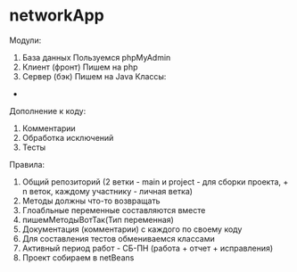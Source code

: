# networkApp
Модули:
  1. База данных
     Пользуемся phpMyAdmin
  2. Клиент (фронт)
     Пишем на php
  3. Сервер (бэк)
     Пишем на Java
Классы:
  -
  
Дополнение к коду:
  1. Комментарии
  2. Обработка исключений
  3. Тесты

Правила:
  1. Общий репозиторий (2 ветки - main и project - для сборки проекта, + n веток, каждому участнику - личная ветка)
  2. Методы должны что-то возвращать
  3. Глоабльные переменные составляются вместе
  4. пишемМетодыВотТак(Тип переменная)
  5. Документация (комментарии) с каждого по своему коду
  6. Для составления тестов обмениваемся классами
  7. Активный период работ - СБ-ПН (работа + отчет + исправления)
  8. Проект собираем в netBeans
